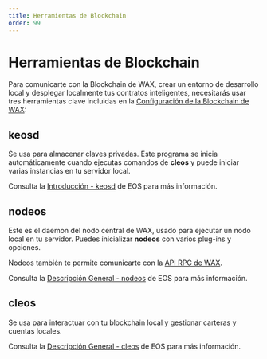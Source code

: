 ```yaml
---
title: Herramientas de Blockchain
order: 99
---
```


# Herramientas de Blockchain

Para comunicarte con la Blockchain de WAX, crear un entorno de desarrollo local y desplegar localmente tus contratos inteligentes, necesitarás usar tres herramientas clave incluidas en la [Configuración de la Blockchain de WAX](/es/build/dapp-development/wax-blockchain-setup/):

## keosd

Se usa para almacenar claves privadas. Este programa se inicia automáticamente cuando ejecutas comandos de **cleos** y puede iniciar varias instancias en tu servidor local.

Consulta la <a href="https://docs.eosnetwork.com/manuals/leap/latest/keosd/" target="_blank">Introducción - keosd</a> de EOS para más información.

## nodeos 

Este es el daemon del nodo central de WAX, usado para ejecutar un nodo local en tu servidor. Puedes inicializar **nodeos** con varios plug-ins y opciones.

Nodeos también te permite comunicarte con la [API RPC de WAX](/es/build/api-reference/rpc_api).

Consulta la <a href="https://docs.eosnetwork.com/manuals/leap/latest/nodeos/" target="_blank">Descripción General - nodeos</a> de EOS para más información.

## cleos

Se usa para interactuar con tu blockchain local y gestionar carteras y cuentas locales.

Consulta la <a href="https://docs.eosnetwork.com/manuals/leap/latest/cleos/" target="_blank">Descripción General - cleos</a> de EOS para más información.
